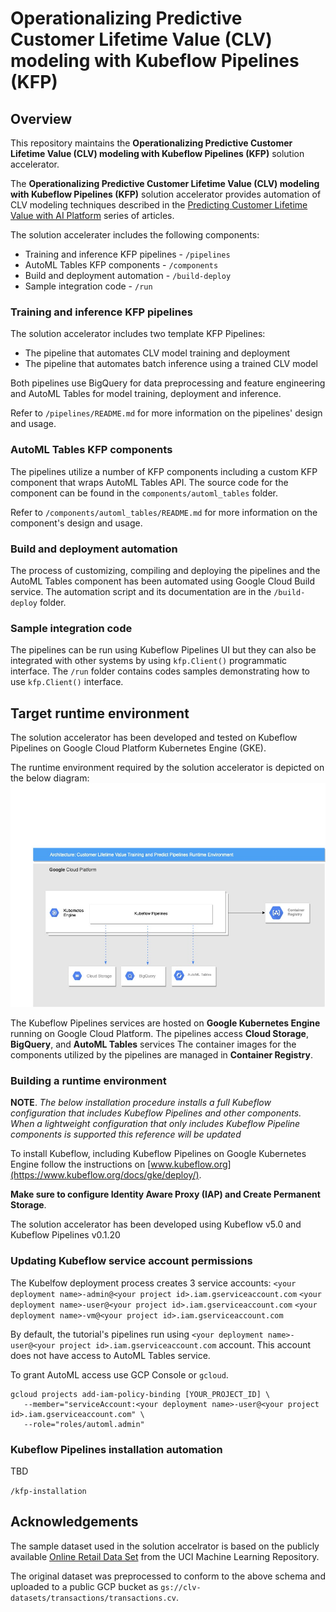 # Operationalizing Predictive Customer Lifetime Value (CLV) modeling  with Kubeflow Pipelines (KFP)

## Overview

This repository maintains the **Operationalizing Predictive Customer Lifetime Value (CLV) modeling  with Kubeflow Pipelines (KFP)** solution accelerator.

The **Operationalizing Predictive Customer Lifetime Value (CLV) modeling with Kubeflow Pipelines (KFP)** solution accelerator provides automation of CLV modeling techniques described in the [Predicting Customer Lifetime Value with AI Platform](https://cloud.google.com/solutions/machine-learning/clv-prediction-with-offline-training-intro) series of articles.

The solution accelerater includes the following components:
- Training and inference KFP pipelines - `/pipelines`
- AutoML Tables KFP components - `/components`
- Build and deployment automation - `/build-deploy`
- Sample integration code - `/run`

### Training and inference KFP pipelines

The solution accelerator includes two template KFP Pipelines:
- The pipeline that automates CLV model training and deployment
- The pipeline that automates batch inference using a trained CLV model

Both pipelines use BigQuery for data preprocessing and feature engineering and AutoML Tables for model training, deployment and inference.

Refer to `/pipelines/README.md` for more information on the pipelines' design and usage.

### AutoML Tables KFP components

The pipelines utilize a number of KFP components including a custom KFP component that wraps AutoML Tables API. The source code for the component can be found in the `components/automl_tables` folder.

Refer to `/components/automl_tables/README.md` for more information on the component's design and usage.

### Build and deployment automation

The process of customizing, compiling and deploying the pipelines and the AutoML Tables component has been automated using Google Cloud Build service. The automation script and its documentation are in the `/build-deploy` folder.

### Sample integration code

The pipelines can be run using Kubeflow Pipelines UI but they can also be integrated with other systems by using `kfp.Client()` programmatic interface. The `/run` folder contains codes samples demonstrating how to use `kfp.Client()` interface.

## Target runtime environment

The solution accelerator has been developed and tested on Kubeflow Pipelines on Google Cloud Platform Kubernetes Engine (GKE). 

The runtime environment required by the solution accelerator is depicted on the below diagram:
![KFP Runtime](/images/architecture.jpg)

The Kubeflow Pipelines services are hosted on **Google Kubernetes Engine** running on Google Cloud Platform. The pipelines access **Cloud Storage**, **BigQuery**, and **AutoML Tables** services  The container images for the components utilized by the pipelines are managed in **Container Registry**.

### Building a runtime environment

**NOTE**. *The below installation procedure installs a full Kubeflow configuration that includes Kubeflow Pipelines and other components. When a lightweight configuration that only includes Kubeflow Pipeline components is supported this reference will be updated*

To install Kubeflow, including Kubeflow Pipelines on Google Kubernetes Engine follow the instructions on [www.kubeflow.org](https://www.kubeflow.org/docs/gke/deploy/).

**Make sure to configure Identity Aware Proxy (IAP) and Create Permanent Storage**.

The solution accelerator has been developed using Kubeflow v5.0 and Kubeflow Pipelines v0.1.20

### Updating Kubeflow service account permissions
The Kubelfow deployment process creates 3 service accounts:
`<your deployment name>-admin@<your project id>.iam.gserviceaccount.com`
`<your deployment name>-user@<your project id>.iam.gserviceaccount.com`
`<your deployment name>-vm@<your project id>.iam.gserviceaccount.com`
  
By default, the tutorial's pipelines run using `<your deployment name>-user@<your project id>.iam.gserviceaccount.com` account. This account does not have access to AutoML Tables service.
  
To grant AutoML access use GCP Console or `gcloud`.
```
gcloud projects add-iam-policy-binding [YOUR_PROJECT_ID] \
   --member="serviceAccount:<your deployment name>-user@<your project id>.iam.gserviceaccount.com" \
   --role="roles/automl.admin"
```

### Kubeflow Pipelines installation automation

TBD

`/kfp-installation`





## Acknowledgements

The sample dataset used in the solution accelrator is based on the publicly available [Online Retail Data Set](http://archive.ics.uci.edu/ml/datasets/Online+Retail) from the UCI Machine Learning Repository. 

The original dataset was preprocessed to conform to the above schema and uploaded to a public GCP bucket as `gs://clv-datasets/transactions/transactions.cv`. 


